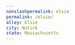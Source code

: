 ```yaml
---
﻿nonslashpermalink: elsie
permalink: /elsie/
alley: Elsie
city: Natick
state: Massachusetts
---
```

